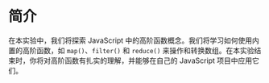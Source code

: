 # 简介

在本实验中，我们将探索 JavaScript 中的高阶函数概念。我们将学习如何使用内置的高阶函数，如 `map()`、`filter()` 和 `reduce()` 来操作和转换数组。在本实验结束时，你将对高阶函数有扎实的理解，并能够在自己的 JavaScript 项目中应用它们。

